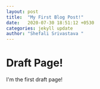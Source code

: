 ```yaml
---
layout: post
title:  "My First Blog Post!"
date:   2020-07-30 18:51:12 +0530
categories: jekyll update
author: "Shefali Srivastava "
---
```


# Draft Page!
I'm the first draft page!
